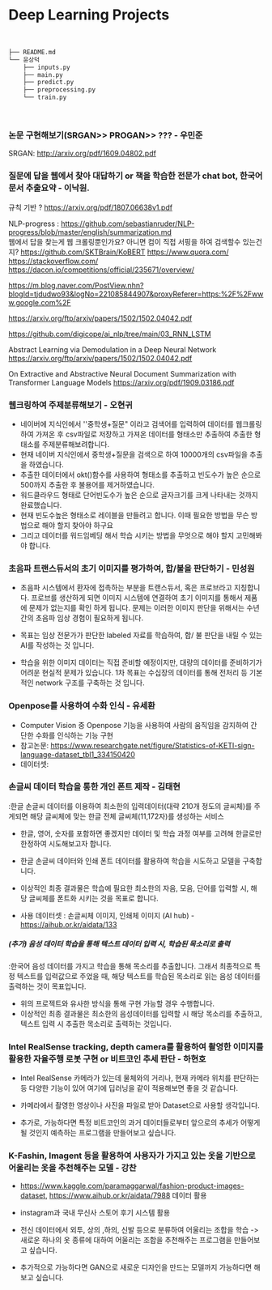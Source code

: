 # Deep Learning Projects

<br >

```bash
├── README.md
└── 윤상덕
    ├── inputs.py
    ├── main.py
    ├── predict.py
    ├── preprocessing.py
    └── train.py
```

<br > 

### 논문 구현해보기(SRGAN>> PROGAN>> ??? - 우민준

SRGAN: http://arxiv.org/pdf/1609.04802.pdf

### 질문에 답을 웹에서 찾아 대답하기 or 책을 학습한 전문가 chat bot, 한국어 문서 추출요약 - 이낙원.
 규칙 기반 ? https://arxiv.org/pdf/1807.06638v1.pdf
 
 NLP-progress : https://github.com/sebastianruder/NLP-progress/blob/master/english/summarization.md   
  웹에서 답을 찾는게 웹 크롤링뿐인가요? 아니면 컴이 직접 서핑을 하여 검색할수 있는건지?  https://github.com/SKTBrain/KoBERT
  https://www.quora.com/     https://stackoverflow.com/ 
  https://dacon.io/competitions/official/235671/overview/

  https://m.blog.naver.com/PostView.nhn?blogId=tjdudwo93&logNo=221085844907&proxyReferer=https:%2F%2Fwww.google.com%2F

  https://arxiv.org/ftp/arxiv/papers/1502/1502.04042.pdf

  https://github.com/digicope/ai_nlp/tree/main/03_RNN_LSTM

  Abstract Learning via Demodulation in a Deep
Neural Network   https://arxiv.org/ftp/arxiv/papers/1502/1502.04042.pdf

  On Extractive and Abstractive Neural Document Summarization
with Transformer Language Models  https://arxiv.org/pdf/1909.03186.pdf



### 웹크링하여 주제분류해보기 - 오현귀

- 네이버에 지식인에서 ''중학생+질문" 이라고 검색어를 입력하여 데이터를 웹크롤링하여 가져온 후 csv파일로 저장하고 가져온 데이터를 형태소만 추출하여 추출한 형태소를 주제분류해보려합니다.
- 현재 네이버 지식인에서 중학생+질문을 검색으로 하여 10000개의 csv파일을 추출을 하였습니다.
- 추출한 데이터에서 okt()함수를 사용하여 형태소를 추출하고 빈도수가 높은 순으로 500까지 추출한 후 불용어를 제거하였습니다.
- 워드클라우드 형태로 단어빈도수가 높은 순으로 글자크기를 크게 나타내는 것까지 완료했습니다.
- 현재 빈도수높은 형태소로 레이블을 만들려고 합니다. 이때 필요한 방법을 무슨 방법으로 해야 할지 찾아야 하구요
- 그리고 데이터를 워드임베딩 해서 학습 시키는 방법을 무엇으로 해야 할지 고민해봐야 합니다.



### 초음파 트랜스듀서의 초기 이미지를 평가하여, 합/불을 판단하기 - 민성원

- 초음파 시스템에서 환자에 접촉하는 부분을 트랜스듀서, 혹은 프로브라고 지칭합니다. 프로브를 생산하게 되면 이미지 시스템에 연결하여 초기 이미지를 통해서 제품에 문제가 없는지를 확인 하게 됩니다. 
 문제는 이러한 이미지 판단을 위해서는 수년간의 초음파 임상 경험이 필요하게 됩니다.   

- 목표는 임상 전문가가 판단한 labeled 자료를 학습하여, 합/ 불 판단을 내릴 수 있는 AI를 작성하는 것 입니다. 

- 학습을 위한 이미지 데이터는 직접 준비할 예정이지만, 대량의 데이터를 준비하기가 어려운 현실적 문제가 있습니다. 1차 목표는 수십장의 데이터를 통해 전처리 등 기본적인 network 구조를 구축하는 것 입니다. 

### Openpose를 사용하여 수화 인식 - 유세환 
- Computer Vision 중 Openpose 기능을 사용하여 사람의 움직임을 감지하여 간단한 수화를 인식하는 기능 구현 
- 참고논문: https://www.researchgate.net/figure/Statistics-of-KETI-sign-language-dataset_tbl1_334150420
- 데이터셋: 


### 손글씨 데이터 학습을 통한 개인 폰트 제작 - 김태현
:한글 손글씨 데이터를 이용하여 최소한의 입력데이터(대략 210개 정도의 글씨체)를 주게되면 해당 글씨체에 맞는 한글 전체 글씨체(11,172자)를 생성하는 서비스
- 한글, 영어, 숫자를 포함하면 좋겠지만 데이터 및 학습 과정 여부를 고려해 한글로만 한정하여 시도해보고자 합니다.
- 한글 손글씨 데이터와 인쇄 폰트 데이터를 활용하여 학습을 시도하고 모델을 구축합니다.
- 이상적인 최종 결과물은 학습에 필요한 최소한의 자음, 모음, 단어를 입력할 시, 해당 글씨체를 폰트화 시키는 것을 목표로 합니다.


- 사용 데이터셋 : 손글씨체 이미지, 인쇄체 이미지 (AI hub) - https://aihub.or.kr/aidata/133

##### (추가) 음성 데이터 학습을 통해 텍스트 데이터 입력 시, 학습된 목소리로 출력
:한국어 음성 데이터를 가지고 학습을 통해 목소리를 추출합니다. 그래서 최종적으로 특정 텍스트를 입력값으로 주었을 때, 해당 텍스트를 학습된 목소리로 읽는 음성 데이터를 출력하는 것이 목표입니다.

- 위의 프로젝트와 유사한 방식을 통해 구현 가능할 경우 수행합니다.
- 이상적인 최종 결과물은 최소한의 음성데이터를 입력할 시 해당 목소리를 추출하고, 텍스트 입력 시 추출한 목소리로 출력하는 것입니다.

### Intel RealSense tracking, depth camera를 활용하여 촬영한 이미지를 활용한 자율주행 로봇 구현 or 비트코인 추세 판단 - 하현호
- Intel RealSense 카메라가 있는데 물체와의 거리나, 현재 카메라 위치를 판단하는 등 다양한 기능이 있어 여기에 딥러닝을 같이 적용해보면 좋을 것 같습니다.
- 카메라에서 촬영한 영상이나 사진을 파일로 받아 Dataset으로 사용할 생각입니다.

- 추가로, 가능하다면 특정 비트코인의 과거 데이터들로부터 앞으로의 추세가 어떻게 될 것인지 예측하는 프로그램을 만들어보고 싶습니다.



### K-Fashin, Imagent 등을 활용하여 사용자가 가지고 있는 옷을 기반으로 어울리는 옷을 추천해주는 모델 - 강찬
- https://www.kaggle.com/paramaggarwal/fashion-product-images-dataset, https://www.aihub.or.kr/aidata/7988 데이터 활용
- instagram과 국내 무신사 스토어 후기 시스템 활용
- 전신 데이터에서 외투, 상의 ,하의, 신발 등으로 분류하여 어울리는 조합을 학습 -> 새로운 하나의 옷 종류에 대하여 어울리는 조합을 추천해주는 프로그램을 만들어보고 싶습니다.

- 추가적으로 가능하다면 GAN으로 새로운 디자인을 만드는 모델까지 가능하다면 해보고 싶습니다.
